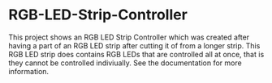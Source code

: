 # RGB-LED-Strip-Controller
This project shows an RGB LED Strip Controller which was created after having a part of an RGB LED strip after cutting it of from a longer strip. This RGB LED strip does contains RGB LEDs that are controlled all at once, that is they cannot be controlled indiviually. See the documentation for more information.
